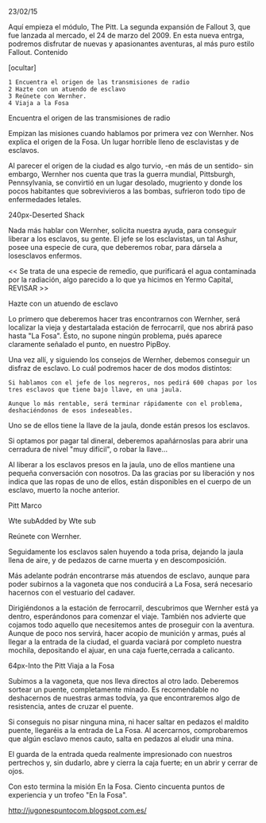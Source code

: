 23/02/15

Aquí empieza el módulo, The Pitt. La segunda expansión de Fallout 3, que fue lanzada al mercado, el 24 de marzo del 2009. En esta nueva entrga, podremos disfrutar de nuevas y apasionantes aventuras, al más puro estilo Fallout.
Contenido

 [ocultar] 

    1 Encuentra el origen de las transmisiones de radio
    2 Hazte con un atuendo de esclavo
    3 Reúnete con Wernher.
    4 Viaja a la Fosa

Encuentra el origen de las transmisiones de radio

Empizan las misiones cuando hablamos por primera vez con Wernher. Nos explica el origen de la Fosa. Un lugar horrible lleno de esclavistas y de esclavos.

Al parecer el origen de la ciudad es algo turvio, -en más de un sentido- sin embargo, Wernher nos cuenta que tras la guerra mundial, Pittsburgh, Pennsylvania, se convirtió en un lugar desolado, mugriento y donde los pocos habitantes que sobrevivieros a las bombas, sufrieron todo tipo de enfermedades letales.

240px-Deserted Shack

Nada más hablar con Wernher, solicita nuestra ayuda, para conseguir liberar a los esclavos, su gente. El jefe se los esclavistas, un tal Ashur, posee una especie de cura, que deberemos robar, para dársela a losesclavos enfermos.

&lt;&lt; Se trata de una especie de remedio, que purificará el agua  contaminada por la radiación, algo parecido a lo que ya hicimos en Yermo Capital, REVISAR &gt;&gt;


Hazte con un atuendo de esclavo

Lo primero que deberemos hacer tras encontrarnos con Wernher, será localizar la vieja y destartalada estación de ferrocarril, que nos abrirá paso hasta "La Fosa". Ésto, no supone ningún problema, pués aparece claramente señalado el punto, en nuestro PipBoy.

Una vez allí, y siguiendo los consejos de Wernher, debemos conseguir un disfraz de esclavo. Lo cuál podremos hacer de dos modos distintos:

    Si hablamos con el jefe de los negreros, nos pedirá 600 chapas por los tres esclavos que tiene bajo llave, en una jaula.

    Aunque lo más rentable, será terminar rápidamente con el problema, deshaciéndonos de esos indeseables.

Uno se de ellos tiene la llave de la jaula, donde están presos los esclavos.

Si optamos por pagar tal dineral, deberemos apañárnoslas para abrir una cerradura de nivel "muy difícil", o robar la llave...

Al liberar a los esclavos presos en la jaula, uno de ellos mantiene una pequeña conversación con nosotros. Da las gracias por su liberación y nos indica que las ropas de uno de ellos, están disponibles en el cuerpo de un esclavo, muerto la noche anterior.



Pitt Marco

Wte subAdded by Wte sub

Reúnete con Wernher.

Seguidamente los esclavos salen huyendo a toda prisa, dejando la jaula llena de aire, y de pedazos de carne muerta y en descomposición.

Más adelante podrán encontrarse más atuendos de esclavo, aunque para poder subirnos a la vagoneta que nos conducirá a La Fosa, será necesario hacernos con el vestuario del cadaver.

Dirigiéndonos a la estación de ferrocarril, descubrimos que Wernher está ya dentro, esperándonos para comenzar el viaje. También nos advierte que cojamos todo aquello que necesitemos antes de proseguir con la aventura. Aunque de poco nos servirá, hacer acopio de munición y armas, pués al llegar a la entrada de la ciudad, el guarda vaciará por completo nuestra mochila, depositando el ajuar, en una caja fuerte,cerrada a calicanto.


64px-Into the Pitt
Viaja a la Fosa

Subimos a la vagoneta, que nos lleva directos al otro lado. Deberemos sortear un puente, completamente minado. Es recomendable no deshacernos de nuestras armas todvía, ya que encontraremos algo de resistencia, antes de cruzar el puente.

Si conseguis no pisar ninguna mina, ni hacer saltar en pedazos el maldito puente, llegaréis a la entrada de La Fosa. Al acercarnos, comprobaremos que algún esclavo menos cauto, salta en pedazos al eludir una mina.

El guarda de la entrada queda realmente impresionado con nuestros pertrechos y, sin dudarlo, abre y cierra la caja fuerte; en un abrir y cerrar de ojos.


 Con esto termina la misión En la Fosa. Ciento cincuenta puntos de experiencia y un trofeo "En la Fosa".

http://jugonespuntocom.blogspot.com.es/
